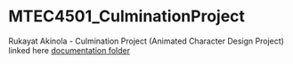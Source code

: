 # MTEC4501_CulminationProject

Rukayat Akinola - Culmination Project (Animated Character Design Project) <br />
linked here [documentation folder](https://drive.google.com/drive/folders/1xSeJYPl_D3SBLNeoKTYdZAw0g2dG5IuL?usp=share_link)
